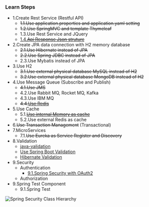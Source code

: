 ### Learn Steps

* 1.Create Rest Service (Restful API)
  * ~~1.1.Use application.properties and application.yaml setting~~
  * ~~1.2.Use SpringMVC and template Thymeleaf~~
  * 1.3.Use Rest Service and JQuery
  * [1.4.~~Api Response Json struture~~](https://www.baeldung.com/exception-handling-for-rest-with-spring)
* 2.Create JPA data connection with H2 memory database
  * ~~2.1.Use Hibernate instead of JPA~~
  * ~~2.2.Use Spring JDBC instead of JPA~~
  * 2.3.Use Mybatis instead of JPA
* 3.Use H2 
  * ~~3.1.Use external physical database MySQL instead of H2~~
  * ~~3.2.Use external physical database MongoDB instead of H2~~
* 4.Use Message Queue (Subscribe and Publish)
  * ~~4.1.Use JMS~~
  * 4.2.Use Rabbit MQ, Rocket MQ, Kafka
  * 4.3.Use IBM MQ
  * ~~4.4.[Use Redis](https://spring.io/guides/gs/messaging-redis/)~~
* 5.Use Cache
  * 5.1.~~[Use internal Memory as cache](https://spring.io/guides/gs/caching/)~~
  * 5.2.Use external Redis as cache
* 6.~~Use Transaction Management~~ (Transactional)
* 7.MicroServices
  * 7.1.~~Use Eureka as Service Register and Discovery~~
* 8.Validation
  * [java-validation](https://www.baeldung.com/java-validation) 
  * [Use Spring Boot Validation](https://www.baeldung.com/spring-boot-bean-validation)
  * [Hibernate Validation](https://hibernate.org/validator/)
* 9.Security
  * Authentication
    * [9.1.Spring Security with OAuth2](https://spring.io/guides/tutorials/spring-boot-oauth2/)
  * Authorization
* 9.Spring Test Component
  * 9.1.Spring Test



![Spring Security Class Hierarchy](https://raw.githubusercontent.com/spring-guides/top-spring-security-architecture/main/images/authentication.png)





